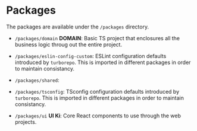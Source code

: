 # Packages

The packages are available under the `/packages` directory.

- `/packages/domain` **DOMAIN**: Basic TS project that enclosures all the business logic throug out the entire project.
- `/packages/eslin-config-custom`: ESLint configuration defaults introduced by `turborepo`. This is imported in different packages in order to maintain consistancy.

- `/packages/shared`:

- `/packages/tsconfig`: TSconfig configuration defaults introduced by `turborepo`. This is imported in different packages in order to maintain consistancy.
- `/packages/ui` **UI Ki**: Core React components to use through the web projects.
